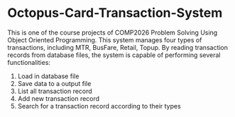 # Octopus-Card-Transaction-System

This is one of the course projects of COMP2026 Problem Solving Using Object Oriented Programming. 
This system manages four types of transactions, including MTR, BusFare, Retail, Topup. By reading transaction records from database files, the system is capable of performing several functionalities:

1. Load in database file
2. Save data to a output file
3. List all transaction record
4. Add new transaction record
5. Search for a transaction record according to their types
